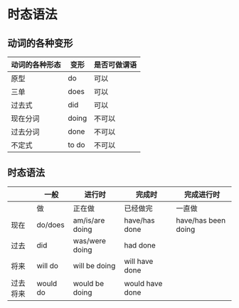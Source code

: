 # 时态语法

## 动词的各种变形

| 动词的各种形态 | 变形  | 是否可做谓语 |
| -------------- | ----- | ------------ |
| 原型           | do    | 可以         |
| 三单           | does  | 可以         |
| 过去式         | did   | 可以         |
| 现在分词       | doing | 不可以       |
| 过去分词       | done  | 不可以       |
| 不定式         | to do | 不可以       |

## 时态语法

|          | 一般     | 进行时          | 完成时          | 完成进行时          |
| -------- | -------- | --------------- | --------------- | ------------------- |
|          | 做       | 正在做          | 已经做完        | 一直做              |
| 现在     | do/does  | am/is/are doing | have/has done   | have/has been doing |
| 过去     | did      | was/were doing  | had done        |                     |
| 将来     | will do  | will be doing   | will have done  |                     |
| 过去将来 | would do | would be doing  | would have done |                     |

